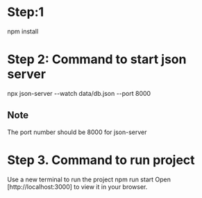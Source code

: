# Step:1
npm install

# Step 2: Command to start json server
npx json-server --watch data/db.json --port 8000
## Note
The port number should be 8000 for json-server

# Step 3. Command to run project
Use a new terminal to run the project
npm run start
Open [http://localhost:3000] to view it in your browser.
